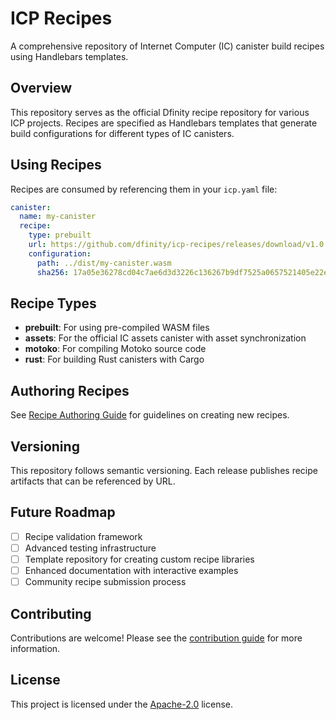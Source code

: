 # ICP Recipes

A comprehensive repository of Internet Computer (IC) canister build recipes using Handlebars templates.

## Overview

This repository serves as the official Dfinity recipe repository for various ICP projects. Recipes are specified as Handlebars templates that generate build configurations for different types of IC canisters.

## Using Recipes

Recipes are consumed by referencing them in your `icp.yaml` file:

```yaml
canister:
  name: my-canister
  recipe:
    type: prebuilt
    url: https://github.com/dfinity/icp-recipes/releases/download/v1.0.0/recipes/prebuilt/recipe.yml
    configuration:
      path: ../dist/my-canister.wasm
      sha256: 17a05e36278cd04c7ae6d3d3226c136267b9df7525a0657521405e22ec96be7a
```

## Recipe Types

- **prebuilt**: For using pre-compiled WASM files
- **assets**: For the official IC assets canister with asset synchronization
- **motoko**: For compiling Motoko source code
- **rust**: For building Rust canisters with Cargo

## Authoring Recipes

See [Recipe Authoring Guide](docs/recipe-authoring.md) for guidelines on creating new recipes.

## Versioning

This repository follows semantic versioning. Each release publishes recipe artifacts that can be referenced by URL.

## Future Roadmap

- [ ] Recipe validation framework
- [ ] Advanced testing infrastructure
- [ ] Template repository for creating custom recipe libraries
- [ ] Enhanced documentation with interactive examples
- [ ] Community recipe submission process

## Contributing

Contributions are welcome! Please see the [contribution guide](./.github/CONTRIBUTING.md) for more information.

## License

This project is licensed under the [Apache-2.0](./LICENSE) license.
